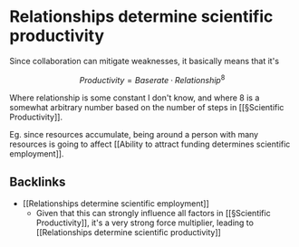 # Relationships determine scientific productivity
Since collaboration can mitigate weaknesses, it basically means that it's

$$ Productivity = Baserate · Relationship^{8} $$

Where relationship is some constant I don't know, and where 8 is a somewhat arbitrary number based on the number of steps in [[§Scientific Productivity]].

Eg. since resources accumulate, being around a person with many resources is going to affect [[Ability to attract funding determines scientific employment]].

## Backlinks
* [[Relationships determine scientific employment]]
	* Given that this can strongly influence all factors in [[§Scientific Productivity]], it's a very strong force multiplier, leading to [[Relationships determine scientific productivity]]

<!-- #service -->

<!-- {BearID:CDD550CB-2644-4362-A2D8-A35F75AA9F92-15756-0000130BE9713682} -->

